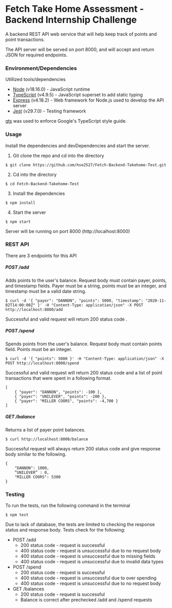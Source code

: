# Fetch Take Home Assessment - Backend Internship Challenge

A backend REST API web service that will help keep track of points and point transactions.

The API server will be served on port 8000, and will accept and return JSON for required endpoints.

### Environment/Dependencies

Utillized tools/dependencies
- [Node](https://nodejs.org/) (v18.16.0) - JavaScript runtime
- [TypeScript](https://www.typescriptlang.org/) (v4.9.5) - JavaScript superset to add static typing
- [Express](https://expressjs.com) (v4.18.2) - Web framework for Node.js used to develop the API server
- [Jest](https://jestjs.io/) (v29.7.0) - Testing framework

[gts](https://github.com/google/gts) was used to enforce Google's TypeScript style guide.

### Usage

Install the dependencies and devDependencies and start the server.

1. Git clone the repo and cd into the directory
```
$ git clone https://github.com/hse2527/Fetch-Backend-Takehome-Test.git
```

2. Cd into the directory
```
$ cd Fetch-Backend-Takehome-Test
```

3. Install the dependencies
```
$ npm install
```

4. Start the server
```
$ npm start
```
Server will be running on port 8000 (http://localhost:8000)

### REST API

There are 3 endpoints for this API

##### POST /add
Adds points to the user's balance. 
Request body must contain payer, points, and timestamp fields. Payer must be a string, points must be an integer, and timestamp must be a valid date string.
```
$ curl -d '{ "payer": "DANNON", "points": 5000, "timestamp": "2020-11-02T14:00:00Z" }' -H "Content-Type: application/json" -X POST http://localhost:8000/add
```
Successful and valid request will return 200 status code .

##### POST /spend
Spends points from the user's balance.
Request body must contain points field. Points must be an integer.
```
$ curl -d '{ "points": 5000 }' -H "Content-Type: application/json" -X POST http://localhost:8000/spend
```
Successful and valid request will return 200 status code and a list of point transactions that were spent in a following format.
```
[
    { "payer": "DANNON", "points": -100 },
    { "payer": "UNILEVER", "points": -200 },
    { "payer": "MILLER COORS", "points": -4,700 }
]
```

##### GET /balance
Returns a list of payer point balances.
```
$ curl http://localhost:8000/balance
```
Successful request will always return 200 status code and give response body similar to the following.
```
{
    "DANNON": 1000,
    ”UNILEVER” : 0,
    "MILLER COORS": 5300
}
```

### Testing 

To run the tests, run the following command in the terminal
```
$ npm test
```

Due to lack of database, the tests are limited to checking the response status and response body.
Tests check for the following:
- POST /add
    - 200 status code - request is successful
    - 400 status code - request is unsuccessful due to no request body
    - 400 status code - request is unsuccessful due to missing fields
    - 400 status code - request is unsuccessful due to invalid data types
- POST /spend
    - 200 status code - request is successful
    - 400 status code - request is unsuccessful due to over spending
    - 400 status code - request is unsuccessful due to no request body
- GET /balances
    - 200 status code - request is successful
    - Balance is correct after prechecked /add and /spend requests